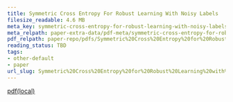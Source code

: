 ```yaml
---
title: Symmetric Cross Entropy For Robust Learning With Noisy Labels
filesize_readable: 4.6 MB
meta_key: symmetric-cross-entropy-for-robust-learning-with-noisy-labels
meta_relpath: paper-extra-data/pdf-meta/symmetric-cross-entropy-for-robust-learning-with-noisy-labels.yaml
pdf_relpath: paper-repo/pdfs/Symmetric%20Cross%20Entropy%20for%20Robust%20Learning%20with%20Noisy%20Labels.pdf
reading_status: TBD
tags:
- other-default
- paper
url_slug: Symmetric%20Cross%20Entropy%20for%20Robust%20Learning%20with%20Noisy%20Labels
---
```


[pdf(local)](../../paper-repo/pdfs/Symmetric%20Cross%20Entropy%20for%20Robust%20Learning%20with%20Noisy%20Labels.pdf)
